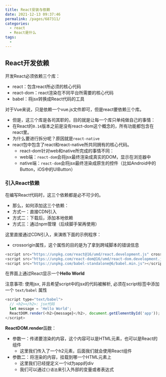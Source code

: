 ```yaml
---
title: React安装与依赖
date: 2021-12-13 09:37:46
permalink: /pages/687311/
categories:
  - react
  - React是什么
tags:
  - 
---
```

## React开发依赖

开发React必须依赖三个库：

- react：包含react所必须的核心代码
- react-dom：react渲染在不同平台所需要的核心代码
- babel：将jsx转换成React代码的工具

对于Vue来说，只是依赖一个vue.js文件即可，但是react要依赖三个库。

- 但是，这三个库是各司其职的，目的就是让每一个库只单纯做自己的事情：
- 在React的`0.14`版本之前是没有react-dom这个概念的，所有功能都包含在react里。
- 为什么要进行拆分呢？原因就是`react-native`
- react包中包含了react和react-native所共同拥有的核心代码。
  - react-dom针对web和native所完成的事情不同：
  - web端：`react-dom`会将jsx最终渲染成真实的DOM，显示在浏览器中
  - native端：`react-dom`会将jsx最终渲染成原生的控件（比如Android中的Button，iOS中的UIButton）

### 引入React依赖

在编写React代码时，这三个依赖都是必不可少的。

- 那么，如何添加这三个依赖：
- 方式一：直接CDN引入
- 方式二：下载后，添加本地依赖
- 方式三：通过npm管理（后续脚手架再使用）

这里直接通过CDN引入，来演练下面的示例程序：

- crossorigin属性，这个属性的目的是为了拿到跨域脚本的错误信息

```js
<script src="https://unpkg.com/react@16/umd/react.development.js" crossorigin ></script>
<script src="https://unpkg.com/react-dom@16/umd/react-dom.development.js" crossorigin ></script>
<script src="https://unpkg.com/babel-standalone@6/babel.min.js"></script>
```

在界面上通过React显示一个**Hello World**

注意事项: 使用jsx, 并且希望script中的jsx的代码被解析, 必须在script标签中添加一个 `text/babel` 属性

```js
<script type="text/babel">
  // <h2></h2>: jsx代码
  let message = 'Hello World';
  ReactDOM.render(<h2>{message}</h2>, document.getElementById('app'));
</script>
```

**ReactDOM.render**函数：

- 参数一：传递要渲染的内容，这个内容可以是HTML元素，也可以是React的组件
  - 这里我们传入了一个h2元素，后面我们就会使用React组件
- 参数二：将渲染的内容，挂载到哪一个HTML元素上
  - 这里我们已经提定义一个id为app的div
  - 我们可以通过`{}语法`来引入外部的变量或者表达式

